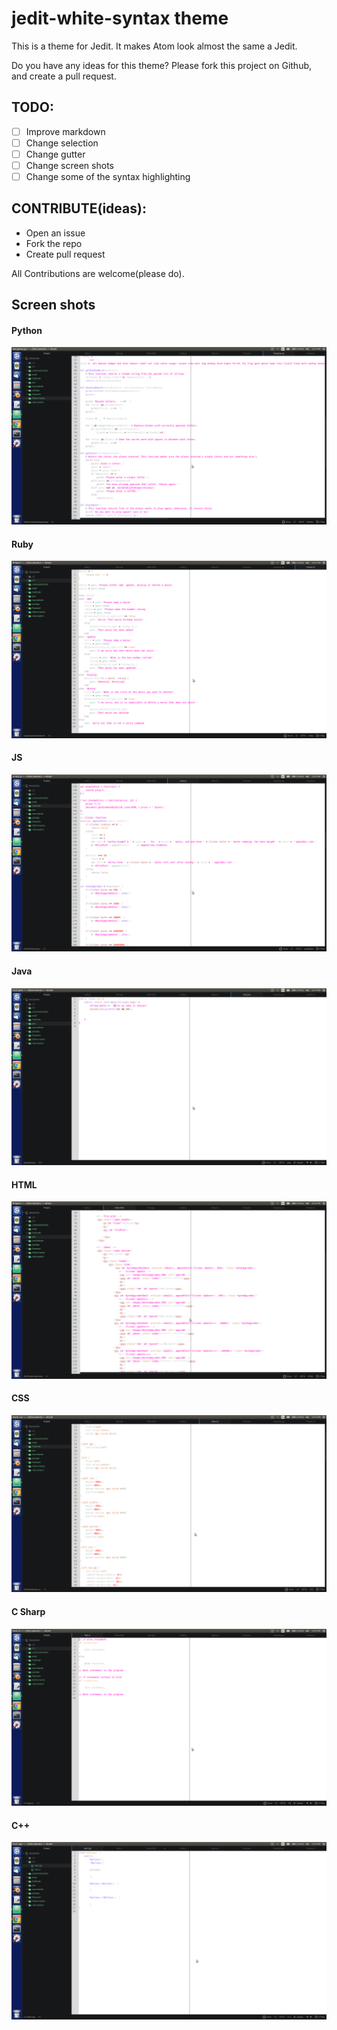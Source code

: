 # jedit-white-syntax theme

This is a theme for Jedit. It makes Atom look almost the same a Jedit.

Do you have any ideas for this theme? Please fork this project on Github, and create a pull request.

## TODO:
 - [ ] Improve markdown
 - [ ] Change selection
 - [ ] Change gutter
 - [ ] Change screen shots
 - [ ] Change some of the syntax highlighting

## CONTRIBUTE(ideas):
- Open an issue
- Fork the repo
- Create pull request

All Contributions are welcome(please do).

## Screen shots

#### Python
![Python Picture](python.png)
#### Ruby
![Ruby Picture](ruby.png)
#### JS
![JS Picture](JS.png)
#### Java
![Java Picture](java.png)
#### HTML
![HTML Picture](html.png)
#### CSS
![CSS Picture](CSS.png)
#### C Sharp
![C# Picture](CS.png)
#### C++
![C++ Picture](c++.png)
